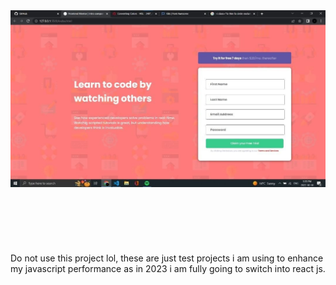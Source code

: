 <img src="/images/311113137_483437080389209_5080708208802396355_n.jpg">
<br>
<br>
<br>
<br>
<br>
<br>
<br>
Do not use this project lol, these are just test projects i am using to enhance my javascript performance as in 2023 i am fully going to switch into react js.